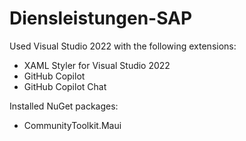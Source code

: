 # Diensleistungen-SAP

Used Visual Studio 2022 with the following extensions:

- XAML Styler for Visual Studio 2022
- GitHub Copilot
- GitHub Copilot Chat

Installed NuGet packages:

- CommunityToolkit.Maui